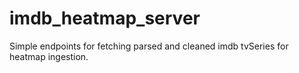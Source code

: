 # imdb_heatmap_server

Simple endpoints for fetching parsed and cleaned imdb tvSeries for heatmap ingestion.
